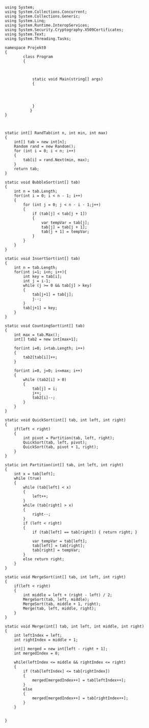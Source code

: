 	using System;
	using System.Collections.Concurrent;
	using System.Collections.Generic;
	using System.Linq;
	using System.Runtime.InteropServices;
	using System.Security.Cryptography.X509Certificates;
	using System.Text;
	using System.Threading.Tasks;

	namespace Projekt0
	{
    		class Program
    		{
       
       

        		static void Main(string[] args)
        		{
           
            
           

        		}
    		   }
	}



	static int[] RandTab(int n, int min, int max)
	{
		int[] tab = new int[n];
		Random rand = new Random();
		for (int i = 0; i < n; i++)
		{ 
			tab[i] = rand.Next(min, max);
        }
		return tab;
	} 

	static void BubbleSort(int[] tab)
	{
		int n = tab.Length;
		for(int i = 0; i < n - 1; i++)
		{
			for (int j = 0; j < n - i - 1;j++)
			{
				if (tab[j] < tab[j + 1])
				{
					var tempVar = tab[j];
					tab[j] = tab[j + 1];
					tab[j + 1] = tempVar;
				}
			}
		}
	}

	static void InsertSort(int[] tab)
	{
		int n = tab.Length;
		for(int i=1; i<n; i++){
			int key = tab[i];
			int j = i-1;
			while (j >= 0 && tab[j] > key)
			{
				tab[j+1] = tab[j];
				j--;
			}
			tab[j+1] = key;
		}
	}

	static void CountingSort(int[] tab)
	{
		int max = tab.Max();
		int[] tab2 = new int[max+1];

		for(int i=0; i<tab.Length; i++)
		{
			tab2[tab[i]]++;
		}

		for(int i=0, j=0; i<=max; i++)
		{
			while (tab2[i] > 0)
			{
				tab[j] = i;
				j++;
				tab2[i]--;
			}
		}
	}

	static void QuickSort(int[] tab, int left, int right)
	{
		if(left < right)
		{
			int pivot = Partition(tab, left, right);
			QuickSort(tab, left, pivot);
			QuickSort(tab, pivot + 1, right);
		}
	}

	static int Partition(int[] tab, int left, int right)
	{
		int x = tab[left];
		while (true)
		{
			while (tab[left] < x)
			{
				left++;
			}
			while (tab[right] > x)
			{
				right--;
			}
			if (left < right)
			{
				if (tab[left] == tab[right]) { return right; }

				var tempVar = tab[left];
				tab[left] = tab[right];
				tab[right] = tempVar;
			}
			else return right;
		}
	}

	static void MergeSort(int[] tab, int left, int right)
	{
		if(left < right)
		{
			int middle = left + (right - left) / 2;
			MergeSort(tab, left, middle);
			MergeSort(tab, middle + 1, right);
			Merge(tab, left, middle, right);
		}
	}

	static void Merge(int[] tab, int left, int middle, int right)
	{
		int leftIndex = left;
		int rightIndex = middle + 1;

		int[] merged = new int[left - right + 1];
		int mergedIndex = 0;

		while(leftIndex <= middle && rightIndex <= right)
		{
			if (tab[leftIndex] <= tab[rightIndex])
			{
				merged[mergedIndex++] = tab[leftIndex++];
			}
			else
			{
                merged[mergedIndex++] = tab[rightIndex++];
            }
		}

		
	}
